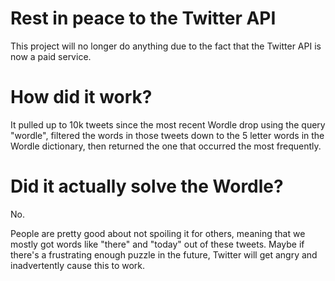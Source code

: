 # Rest in peace to the Twitter API
This project will no longer do anything due to the fact that the Twitter API is now a paid service. 

# How did it work?
It pulled up to 10k tweets since the most recent Wordle drop using the query "wordle",
filtered the words in those tweets down to the 5 letter words in the Wordle
dictionary, then returned the one that occurred the most frequently. 

# Did it actually solve the Wordle?
No. 

People are pretty good about not spoiling it for others, meaning
that we mostly got words like "there" and "today" out of these tweets. Maybe if
there's a frustrating enough puzzle in the future, Twitter will get angry and
inadvertently cause this to work.
